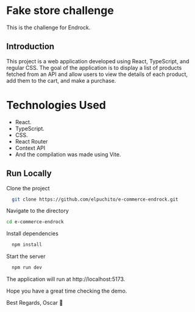 
# Fake store challenge
This is the challenge for Endrock.

## Introduction
This project is a web application developed using React, TypeScript, and regular CSS. The goal of the application is to display a list of products fetched from an API and allow users to view the details of each product, add them to the cart, and make a purchase.

# Technologies Used
- React.
- TypeScript. 
- CSS.
- React Router
- Context API
- And the compilation was made using Vite.
## Run Locally

Clone the project

```bash
  git clone https://github.com/elpuchito/e-commerce-endrock.git
```
Navigate to the directory

```bash
cd e-commerce-endrock
```

Install dependencies

```bash
  npm install
```

Start the server

```bash
  npm run dev
```

The application will run at http://localhost:5173.

Hope you have a great time checking the demo.

Best Regards, Oscar 👋

